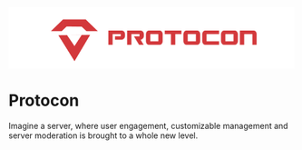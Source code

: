 <p align="center">
    <img src="https://github.com/OfficialProtocon/.github/blob/main/profile/banner.png" alt="Protocon banner" align="center" />
</p>

# Protocon
Imagine a server, where user engagement, customizable management and server moderation is brought to a whole new level.
